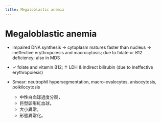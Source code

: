 ```yaml
---
title: Megaloblastic anemia
---
```

# Megaloblastic anemia

* Impaired DNA synthesis → cytoplasm matures faster than nucleus → ineffective erythropoiesis and macrocytosis; due to folate or B12 deficiency; also in MDS

* ✓ folate and vitamin B12; ↑ LDH & indirect bilirubin (due to ineffective erythropoiesis)

* Smear: neutrophil hypersegmentation, macro-ovalocytes, anisocytosis, poikilocytosis

	* 中性白血球過度分裂，
	* 巨型卵形紅血球，
	* 大小異常，
	* 形態異常化。

	
